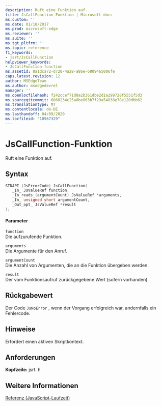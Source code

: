 ```yaml
---
description: Ruft eine Funktion auf.
title: JsCallFunction-Funktion | Microsoft docs
ms.custom: ''
ms.date: 01/18/2017
ms.prod: microsoft-edge
ms.reviewer: ''
ms.suite: ''
ms.tgt_pltfrm: ''
ms.topic: reference
f1_keywords:
- jsrt/JsCallFunction
helpviewer_keywords:
- JsCallFunction function
ms.assetid: 8a1dca72-d720-4a28-a86e-6809465006fe
caps.latest.revision: 12
author: MSEdgeTeam
ms.author: msedgedevrel
manager: ''
ms.openlocfilehash: f242ccef71d8a2b361dbe2d1a299728f5551f5d3
ms.sourcegitcommit: 6860234c25a8be863b7f29a54838e78e120dbb62
ms.translationtype: MT
ms.contentlocale: de-DE
ms.lasthandoff: 04/09/2020
ms.locfileid: "10567329"
---
```

# JsCallFunction-Funktion
Ruft eine Funktion auf.  
  
## Syntax  
  
```cpp  
STDAPI_(JsErrorCode) JsCallFunction(  
   _In_ JsValueRef function,  
   _In_reads_(argumentCount) JsValueRef *arguments,  
   _In_ unsigned short argumentCount,  
   _Out_opt_ JsValueRef *result  
);  
```  
  
#### Parameter  
 `function`  
 Die aufzurufende Funktion.  
  
 `arguments`  
 Die Argumente für den Anruf.  
  
 `argumentCount`  
 Die Anzahl von Argumenten, die an die Funktion übergeben werden.  
  
 `result`  
 Der vom Funktionsaufruf zurückgegebene Wert (sofern vorhanden).  
  
## Rückgabewert  
 Der Code `JsNoError` , wenn der Vorgang erfolgreich war, andernfalls ein Fehlercode.  
  
## Hinweise  
 Erfordert einen aktiven Skriptkontext.  
  
## Anforderungen  
 **Kopfzeile:** jsrt. h  
  
## Weitere Informationen  
 [Referenz (JavaScript-Laufzeit)](../chakra-hosting/reference-javascript-runtime.md)